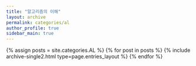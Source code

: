 ```yaml
---
title: "알고리즘의 이해"
layout: archive
permalink: categories/al
author_profile: true
sidebar_main: true
---
```



{% assign posts = site.categories.AL %}
{% for post in posts %} {% include archive-single2.html type=page.entries_layout %} {% endfor %}